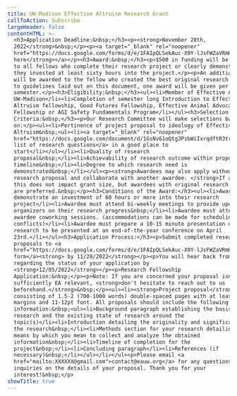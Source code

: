 ```yaml
---
title: UW-Madison Effective Altruism Research Grant
callToAction: Subscribe
largeHeader: false
contentHTML: >-
  <h3>Application Deadline:&nbsp;</h3><p><strong>November 28th,
  2022</strong>&nbsp;</p><p><a target="_blank" rel="noopener"
  href="https://docs.google.com/forms/d/e/1FAIpQLSekAuc-X9Y-lJsFWZaVRmHQBxqCNVa9qNMBG85PFQ8vjwXVGA/viewform?usp=sf_link"><strong>Apply
  here</strong></a></p><h3>Award:&nbsp;</h3><p>$500 in funding will be granted
  to all fellows who complete their research project or clearly demonstrate that
  they invested at least sixty hours into the project.</p><p>An additional $500
  will be awarded to the fellow who created the best original research according
  to guidelines laid out on this document, one award will be given per
  semester.</p><h3>Eligibility:&nbsp;</h3><ul><li>Member of Effective Altruism
  UW-Madison</li><li>Completion of semester long Introduction to Effective
  Altruism fellowship, Good Futures Fellowship, Effective Animal Advocacy
  Fellowship or AGI Safety Fundamentals Program</li></ul><h3>Selection
  Criteria:&nbsp;</h3><p>Our Research Committee will make selections based
  on:</p><ul><li>Pertinence of project proposal to ideology of Effective
  Altruism&nbsp;<ul><li><a target="_blank" rel="noopener"
  href="https://docs.google.com/document/d/1GsNv61oQtgJPzbWiIxrqdftR3trM6uJqPu5LFTVahDI/edit?usp=sharing">This
  list of research questions</a> in a good place to
  start</li></ul></li><li>Quality of research
  proposal&nbsp;</li><li>Achievability of research outcome within proposed
  timeline&nbsp;</li><li>Degree to which research need is
  demonstrated&nbsp;</li></ul><p><strong>Awardees may also apply without a
  research proposal and collaborate with another awardee. </strong>If accepted
  this does not impact grant size, but awardees with original research proposals
  are preferred.&nbsp;</p><h3>Conditions of the Award:</h3><ul><li>Awardee must
  demonstrate an investment of 60 hours or more into their research
  project</li><li>Awardee must attend bi-weekly meetings to provide updates to
  organizers on their research progress&nbsp;</li><li>Awardee must attend weekly
  awardee coworking sessions. (accommodations can be made for scheduling
  conflicts)</li><li>Awardee must prepare a 10-15 minute presentation on their
  research to be presented at an end-of-the-year conference on April
  23rd.</li></ul><h3>Application Process:</h3><p>Submit completed research
  proposals to <a
  href="https://docs.google.com/forms/d/e/1FAIpQLSekAuc-X9Y-lJsFWZaVRmHQBxqCNVa9qNMBG85PFQ8vjwXVGA/viewform?usp=sf_link">this
  form</a><strong> by 11/28/2022</strong></p><p>You will hear back from us
  regarding the status of your application by
  <strong>12/05/2022</strong></p><p>Research Fellowship
  Application:&nbsp;</p><p>Note: If you are concerned your proposal isn't
  sufficiently EA relevant, <strong>don't hesitate to reach out to us
  beforehand.</strong>&nbsp;</p><ul><li><strong>Project proposal</strong>
  consisting of 1.5-2 (700-1000 words) double-spaced pages with at least 1 inch
  margins and 11-12pt font. All proposals should include the following
  information:&nbsp;<ul><li>Background paragraph establishing the basis for your
  research and the existing state of research around the
  topic(s)</li><li>Introduction detailing the originality and significance of
  the research&nbsp;</li><li>Methods section for your research detailing the
  means by which you mean to collect and analyze the obtained
  information&nbsp;</li><li>Timeline of completion for the
  project&nbsp;</li><li>Concluding paragraph</li><li>References (if
  necessary)&nbsp;</li></ul></li></ul><p>Please email <a
  href="mailto:XXXXXX@gmail.com">contact@eauw.org</a> for any questions or
  inquiries on the details of your proposal. Thank you for your
  interest!&nbsp;</p>
showTitle: true
---
```

